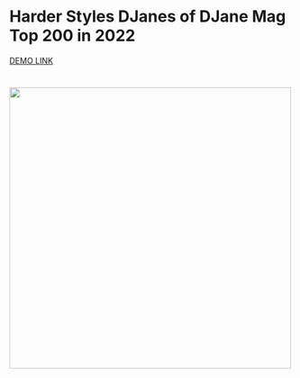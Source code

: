 # Harder Styles DJanes of DJane Mag Top 200 in 2022

[DEMO LINK](https://sv-dubov.github.io/Harder-DJanes/)

# <img src="https://github.com/images/harder_djanes.jpg" width="500" >